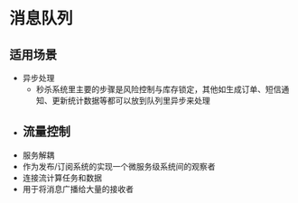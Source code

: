 # 消息队列

## 适用场景
- 异步处理
  - 秒杀系统里主要的步骤是风险控制与库存锁定，其他如生成订单、短信通知、更新统计数据等都可以放到队列里异步来处理
- 流量控制
  - 
- 服务解耦
- 作为发布/订阅系统的实现一个微服务级系统间的观察者
- 连接流计算任务和数据
- 用于将消息广播给大量的接收者